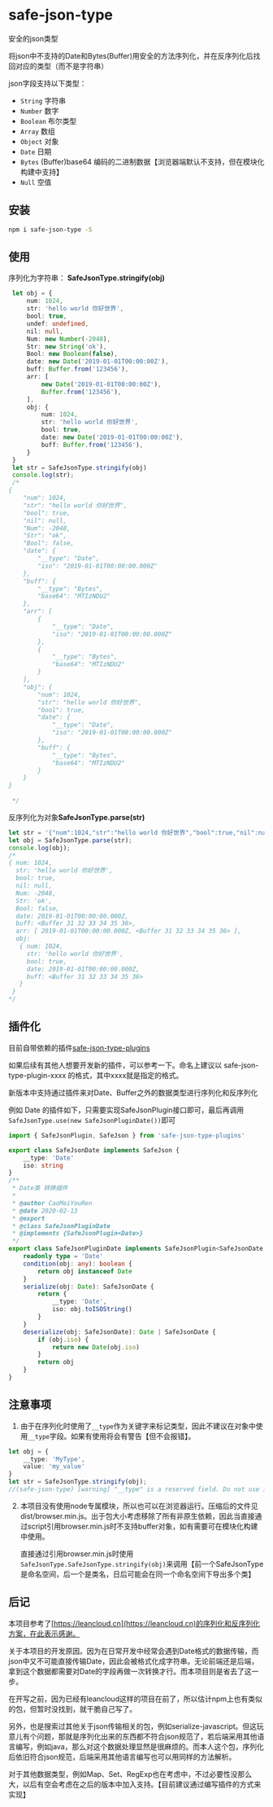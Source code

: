 # safe-json-type

安全的json类型

将json中不支持的Date和Bytes(Buffer)用安全的方法序列化，并在反序列化后找回对应的类型（而不是字符串）

json字段支持以下类型：

-   `String` 字符串
-   `Number` 数字
-   `Boolean` 布尔类型
-   `Array` 数组
-   `Object` 对象
-   `Date` 日期
-   `Bytes` (Buffer)base64 编码的二进制数据【浏览器端默认不支持，但在模块化构建中支持】
-   `Null` 空值

## 安装

```bash
npm i safe-json-type -S
```

## 使用

序列化为字符串： **SafeJsonType.stringify(obj)**

```typescript
 let obj = {
     num: 1024,
     str: 'hello world 你好世界',
     bool: true,
     undef: undefined,
     nil: null,
     Num: new Number(-2048),
     Str: new String('ok'),
     Bool: new Boolean(false),
     date: new Date('2019-01-01T00:00:00Z'),
     buff: Buffer.from('123456'),
     arr: [
         new Date('2019-01-01T00:00:00Z'),
         Buffer.from('123456'),
     ],
     obj: {
         num: 1024,
         str: 'hello world 你好世界',
         bool: true,
         date: new Date('2019-01-01T00:00:00Z'),
         buff: Buffer.from('123456'),
     }
 }
 let str = SafeJsonType.stringify(obj)
 console.log(str);
 /*
{
    "num": 1024,
    "str": "hello world 你好世界",
    "bool": true,
    "nil": null,
    "Num": -2048,
    "Str": "ok",
    "Bool": false,
    "date": {
        "__type": "Date",
        "iso": "2019-01-01T00:00:00.000Z"
    },
    "buff": {
        "__type": "Bytes",
        "base64": "MTIzNDU2"
    },
    "arr": [
        {
            "__type": "Date",
            "iso": "2019-01-01T00:00:00.000Z"
        },
        {
            "__type": "Bytes",
            "base64": "MTIzNDU2"
        }
    ],
    "obj": {
        "num": 1024,
        "str": "hello world 你好世界",
        "bool": true,
        "date": {
            "__type": "Date",
            "iso": "2019-01-01T00:00:00.000Z"
        },
        "buff": {
            "__type": "Bytes",
            "base64": "MTIzNDU2"
        }
    }
}
 
 */
```

反序列化为对象**SafeJsonType.parse(str)**

```typescript
let str = '{"num":1024,"str":"hello world 你好世界","bool":true,"nil":null,"Num":-2048,"Str":"ok","Bool":false,"date":{"__type":"Date","iso":"2019-01-01T00:00:00.000Z"},"buff":{"__type":"Bytes","base64":"MTIzNDU2"},"arr":[{"__type":"Date","iso":"2019-01-01T00:00:00.000Z"},{"__type":"Bytes","base64":"MTIzNDU2"}],"obj":{"num":1024,"str":"hello world 你好世界","bool":true,"date":{"__type":"Date","iso":"2019-01-01T00:00:00.000Z"},"buff":{"__type":"Bytes","base64":"MTIzNDU2"}}}';
let obj = SafeJsonType.parse(str);
console.log(obj);
/*
{ num: 1024,
  str: 'hello world 你好世界',
  bool: true,
  nil: null,
  Num: -2048,
  Str: 'ok',
  Bool: false,
  date: 2019-01-01T00:00:00.000Z,
  buff: <Buffer 31 32 33 34 35 36>,
  arr: [ 2019-01-01T00:00:00.000Z, <Buffer 31 32 33 34 35 36> ],
  obj:
   { num: 1024,
     str: 'hello world 你好世界',
     bool: true,
     date: 2019-01-01T00:00:00.000Z,
     buff: <Buffer 31 32 33 34 35 36> 
   }
 }
*/
```

## 插件化

目前自带依赖的插件[safe-json-type-plugins](https://github.com/CaoMeiYouRen/safe-json-type-plugins)

如果后续有其他人想要开发新的插件，可以参考一下。命名上建议以 safe-json-type-plugin-xxxx 的格式，其中xxxx就是指定的格式。

新版本中支持通过插件来对Date、Buffer之外的数据类型进行序列化和反序列化

例如 Date 的插件如下，只需要实现SafeJsonPlugin接口即可，最后再调用 ```SafeJsonType.use(new SafeJsonPluginDate())```即可

```typescript
import { SafeJsonPlugin, SafeJson } from 'safe-json-type-plugins'

export class SafeJsonDate implements SafeJson {
    __type: 'Date'
    iso: string
}
/**
 * Date类 转换插件
 *
 * @author CaoMeiYouRen
 * @date 2020-02-13
 * @export
 * @class SafeJsonPluginDate
 * @implements {SafeJsonPlugin<Date>}
 */
export class SafeJsonPluginDate implements SafeJsonPlugin<SafeJsonDate, Date> {
    readonly type = 'Date'
    condition(obj: any): boolean {
        return obj instanceof Date
    }
    serialize(obj: Date): SafeJsonDate {
        return {
            __type: 'Date',
            iso: obj.toISOString()
        }
    }
    deserialize(obj: SafeJsonDate): Date | SafeJsonDate {
        if (obj.iso) {
            return new Date(obj.iso)
        }
        return obj
    }
}
```



## 注意事项

1.  由于在序列化时使用了`__type`作为关键字来标记类型，因此不建议在对象中使用`__type`字段。如果有使用将会有警告【但不会报错】。

```typescript
let obj = {
    __type: 'MyType',
    value: 'my_value'
}
let str = SafeJsonType.stringify(obj);
//(safe-json-type) [warning] "__type" is a reserved field. Do not use it unless necessary
```

2.  本项目没有使用node专属模块，所以也可以在浏览器运行。压缩后的文件见dist/browser.min.js。出于包大小考虑移除了所有非原生依赖，因此当直接通过script引用browser.min.js时不支持buffer对象，如有需要可在模块化构建中使用。

    直接通过引用browser.min.js时使用```SafeJsonType.SafeJsonType.stringify(obj)```来调用【前一个SafeJsonType是命名空间，后一个是类名，日后可能会在同一个命名空间下导出多个类】

## 后记

本项目参考了[https://leancloud.cn](https://leancloud.cn)的序列化和反序列化方案，在此表示感谢。

关于本项目的开发原因。因为在日常开发中经常会遇到Date格式的数据传输，而json中又不可能直接传输Date，因此会被格式化成字符串。无论前端还是后端，拿到这个数据都需要对Date的字段再做一次转换才行。而本项目则是省去了这一步。

在开写之前，因为已经有leancloud这样的项目在前了，所以估计npm上也有类似的包，但暂时没找到，就干脆自己写了。

另外，也是搜索过其他关于json传输相关的包，例如serialize-javascript。但这玩意儿有个问题，那就是序列化出来的东西都不符合json规范了，若后端采用其他语言编写，例如java，那么对这个数据处理显然是很麻烦的。而本人这个包，序列化后依旧符合json规范，后端采用其他语言编写也可以用同样的方法解析。

对于其他数据类型，例如Map、Set、RegExp也在考虑中，不过必要性没那么大，以后有空会考虑在之后的版本中加入支持。【目前建议通过编写插件的方式来实现】